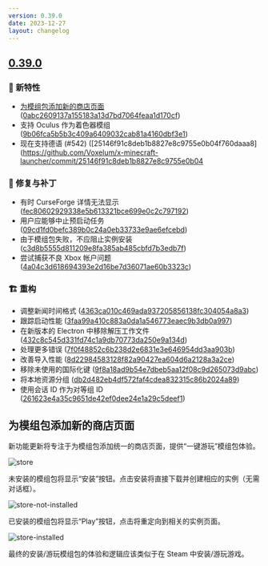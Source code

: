 ```yaml
---
version: 0.39.0
date: 2023-12-27
layout: changelog
---
```

## [0.39.0](#0.39.0)
### 🚀 新特性

- [为模组包添加新的商店页面](#为模组包添加新的商店页面) ([0abc2609137a155183a13d7bd7064feaa1d170cf](https://github.com/Voxelum/x-minecraft-launcher/commit/0abc2609137a155183a13d7bd7064feaa1d170cf))
- 支持 Oculus 作为着色器模组 ([9b06fca5b5b3c409a6409032cab81a4160dbf3e1](https://github.com/Voxelum/x-minecraft-launcher/commit/9b06fca5b5b3c409a6409032cab81a4160dbf3e1))
- 现在支持德语 (#542) ([25146f91c8deb1b8827e8c9755e0b04f760daaa8](https://github.com/Voxelum/x-minecraft-launcher/commit/25146f91c8deb1b8827e8c9755e0b04

### 🐛 修复与补丁

- 有时 CurseForge 详情无法显示 ([fec80602929338e5b613321bce699e0c2c797192](https://github.com/Voxelum/x-minecraft-launcher/commit/fec80602929338e5b613321bce699e0c2c797192))
- 用户应能够中止预启动任务 ([09cd1fd0befc389b0c24a0eb33733e9ae6efcebd](https://github.com/Voxelum/x-minecraft-launcher/commit/09cd1fd0befc389b0c24a0eb33733e9ae6efcebd))
- 由于模组包失败，不应阻止实例安装 ([c3d8b5555d811209e8fa385ab485cbfd7b3edb7f](https://github.com/Voxelum/x-minecraft-launcher/commit/c3d8b5555d811209e8fa385ab485cbfd7b3edb7f))
- 尝试捕获不良 Xbox 帐户问题 ([4a04c3d618694393e2d16be7d36071ae60b3323c](https://github.com/Voxelum/x-minecraft-launcher/commit/4a04c3d618694393e2d16be7d36071ae60b3323c))

### 🏗️ 重构

- 调整新闻时间格式 ([4363ca010c469ada937205856138fc304054a8a3](https://github.com/Voxelum/x-minecraft-launcher/commit/4363ca010c469ada937205856138fc304054a8a3))
- 跟踪启动性能 ([3faa99a410c883a0da1a546773eaec9b3db0a997](https://github.com/Voxelum/x-minecraft-launcher/commit/3faa99a410c883a0da1a546773eaec9b3db0a997))
- 在新版本的 Electron 中移除解压工作文件 ([432c8c545d331fd74c1a9db70773da250e9a134d](https://github.com/Voxelum/x-minecraft-launcher/commit/432c8c545d331fd74c1a9db70773da250e9a134d))
- 处理更多错误 ([7f0f48852c6b238d2e6831e3e646954dd3aa903b](https://github.com/Voxelum/x-minecraft-launcher/commit/7f0f48852c6b238d2e6831e3e646954dd3aa903b))
- 改善导入性能 ([8d22984583128f82a90427ea604d6a2128a3a2ce](https://github.com/Voxelum/x-minecraft-launcher/commit/8d22984583128f82a90427ea604d6a2128a3a2ce))
- 移除未使用的国际化键 ([9f8a18ad9b54e7dbeb5aa12f08c9d265073d9abc](https://github.com/Voxelum/x-minecraft-launcher/commit/9f8a18ad9b54e7dbeb5aa12f08c9d265073d9abc))
- 将本地资源分组 ([db2d482eb4df572faf4cdea832315c86b2024a89](https://github.com/Voxelum/x-minecraft-launcher/commit/db2d482eb4df572faf4cdea832315c86b2024a89))
- 使用会话 ID 作为对等组 ID ([261623e4a35c9651de42ef0dee24e1a29c5deef1](https://github.com/Voxelum/x-minecraft-launcher/commit/261623e4a35c9651de42ef0dee24e1a29c5deef1))

## 为模组包添加新的商店页面

新功能更新将专注于为模组包添加统一的商店页面，提供“一键游玩”模组包体验。

![store](../../../assets/store.png)

未安装的模组包将显示“安装”按钮。点击安装将直接下载并创建相应的实例（无需对话框）。

![store-not-installed](../../../assets/store-not-installed.png)

已安装的模组包将显示“Play”按钮，点击将重定向到相关的实例页面。

![store-installed](../../../assets/store-installed.png)

最终的安装/游玩模组包的体验和逻辑应该类似于在 Steam 中安装/游玩游戏。
